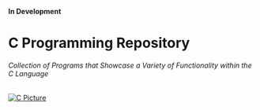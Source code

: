 **In Development**
# C Programming Repository
###### Collection of Programs that Showcase a Variety of Functionality within the C Language
[![C Picture](https://i.pinimg.com/originals/6e/46/e7/6e46e7dbe2bb73dacc055e5dbd85c3ad.png)](https://github.com/dzyphr/C_Repo)

